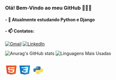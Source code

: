 ### Olá! Bem-Vindo ao meu GitHub 👨🏻‍💻

#### - 🌱 Atualmente estudando Python e Django
#### - 📫 Contatos: 

[![Gmail](https://img.shields.io/badge/Gmail-D14836?style=for-the-badge&logo=gmail&logoColor=white)](mailto:fidelisviana1@gmail.com)
[![LinkedIn](https://img.shields.io/badge/LinkedIn-0077B5?style=for-the-badge&logo=linkedin&logoColor=white)](https://www.linkedin.com/in/felipefffidelis/)

![Anurag's GitHub stats](https://github-readme-stats.vercel.app/api?username=Felipefffidelis&show_icons=true&theme=dracula)
![Linguagens Mais Usadas](https://github-readme-stats.vercel.app/api/top-langs/?username=Felipefffidelis&layout=compact&theme=dracula&v=2)

<!-- Seção de tecnologias -->
<p align="left"><br>
  <!-- Ícones das tecnologias que uso -->
  <img align="center" alt="DevBiel-HTML" height="30" width="40" src="https://raw.githubusercontent.com/devicons/devicon/master/icons/html5/html5-original.svg">
  <img align="center" alt="DevBiel-CSS" height="30" width="40" src="https://raw.githubusercontent.com/devicons/devicon/master/icons/css3/css3-original.svg">
  <img align="center" alt="DevBiel-Python" height="30" width="40" src="https://raw.githubusercontent.com/devicons/devicon/master/icons/python/python-original.svg"> 
</p>
